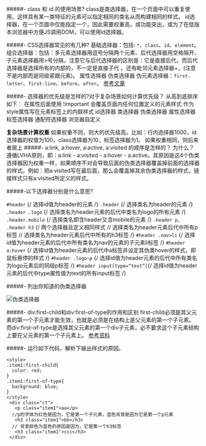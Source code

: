 #####- class 和 id 的使用场景?
class是类选择器，在一个页面中可以重复使用，这样具有某一类特征的元素可以指定相同的类名从而构建相同的样式。
id选择器，在一个页面中仅能指定一个，因此需要权重高，或功能突出，或为了在低版本浏览器中方便JS调用DOM，可以使用id选择器。

#####- CSS选择器常见的有几种?
基础选择器：包括: `*`、`class`、`id`、`element`。
组合选择器：包括：多元素选择器用逗号分隔两个元素、后代选择器用空格隔开、子元素选择器用>号分隔，注意它与后代选择器的区别是：它是直接后代，而后代选择器是选择所有的内部的，不一定是直接子代 。还有毗邻元素选择器+，(注意不是内部而是同级紧跟元素)。
属性选择器
伪类选择器
伪元素选择器：`first-letter`、`first-line`、`before`、`after`。
[参考文章](http://www.cnblogs.com/webblog/archive/2009/07/07/1518274.html)

#####- 选择器的优先级是怎样的?对于复杂场景如何计算优先级？
从高到底排序如下：
在属性后面使用 !important 会覆盖页面内任何位置定义的元素样式
作为style属性写在元素标签上的内联样式
id选择器
类选择器
伪类选择器
属性选择器
标签选择器
通配符选择器
浏览器自定义

**复杂场景计算权重**
如果权重不同，则大的优先级高。比如：行内选择器1000，id选择器的权值为100，class选择器为10，标签选择器为1。
如果权重相同，则后来者居上
#####- a:link, a:hover, a:active, a:visited 的顺序是怎样的？ 为什么？
遵循LVHA原则，即：a:link - a:visited - a:hover - a:active。其原因是这4个伪类选择器因为权重一样，如果顺序不对会导致后面的伪类选择器覆盖掉前面的选择器的样式。例如：把a:visited写在最后面，那么会覆盖掉其余伪类选择器的样式，链接样式只有a:visited所定义的样式。

#####-以下选择器分别是什么意思?

`#header`
{/ 选择id值为header的元素 /}
`.header`
{/ 选择类名为header的元素 /}
`.header .logo`
{/ 选择类名为header元素的后代中类名为logo的所有元素 /}
`.header.mobile`
{/ 选择类名即含header又含mobile的元素 /}
`.header p, .header h3`
{/ 两个选择器且定义相同样式 // 选择类名为header元素后代中所有p标签 // 选择类名为header元素后代中所有的h3标签 /}
`#header .nav>li`
{/ 选择id值为header元素的后代中所有类名为nav的元素的子元素li标签 /}
`#header a:hover`
{/ 选择id值为header元素的后代中a标签并设定其伪类hover的样式，即鼠标悬停的样式 /}
`#header .logo~p`
{/ 选择id值为header元素的后代中所有类名为logo元素后的同级p标签 /}
`#header input[type=“text”]`{/ 选择id值为header元素的后代中type属性值为text的所有input标签 /}

#####- 列出你知道的伪类选择器

![伪类选择器](http://upload-images.jianshu.io/upload_images/2070541-af35f34da7c288b5.png?imageMogr2/auto-orient/strip%7CimageView2/2/w/1240)

#####- div:first-child和div:first-of-type的作用和区别
first-child必须是其父元素的第一个子元素才能生效，也就是必须是在结构上是父元素的第一个子元素。
而div:first-of-type是选择其父元素的第一个div子元素，必不要求这个子元素结构上要在父元素的第一个子元素上。
[参考资料](http://www.cnblogs.com/xuan52rock/p/4416228.html)

#####- 运行如下代码，解析下输出样式的原因。
```
<style>
.item1:first-child{
  color: red;
}
.item1:first-of-type{
  background: blue;
}
</style>
 <div class="ct">
   <p class="item1">aa</p>
  //p的字体为红色是因为，它是第一个子元素，蓝色背景是因为它是第一个p元素
   <h3 class="item1">bb</h3>
  // 背景颜色为蓝色的原因是因为，它是第一个h3标签
   <h3 class="item1">ccc</h3>
 </div>
```